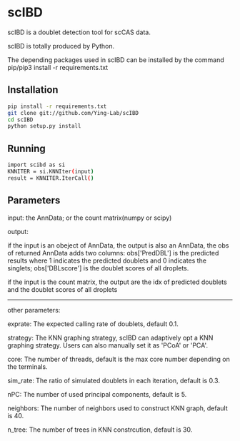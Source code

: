 # scIBD
scIBD is a doublet detection tool for scCAS data.

scIBD is totally produced by Python.

The depending packages used in scIBD can be installed by the command pip/pip3 install -r requirements.txt 

Installation
-----

```bash
pip install -r requirements.txt 
git clone git://github.com/Ying-Lab/scIBD
cd scIBD
python setup.py install

```
Running
-----
```bash
import scibd as si
KNNITER = si.KNNIter(input)
result = KNNITER.IterCall()

```
Parameters
-----
input: the AnnData; or the count matrix(numpy or scipy)

output: 

if the input is an obeject of AnnData, the output is also an AnnData, the obs of returned AnnData adds two columns: obs['PredDBL'] is the predicted results where 1 indicates the predicted doublets and 0 indicates the singlets; obs['DBLscore'] is the doublet scores of all droplets.

if the input is the count matrix, the output are the idx of predicted doublets and the doublet scores of all droplets

-----
other parameters:

exprate: The expected calling rate of doublets, default 0.1.

strategy: The KNN graphing strategy, scIBD can adaptively opt a KNN graphing strategy. Users can also manually set it as 'PCoA' or 'PCA'.

core: The number of threads, default is the max core number depending on the terminals.

sim_rate: The ratio of simulated doublets in each iteration, default is 0.3.

nPC: The number of used principal components, default is 5.

neighbors: The number of neighbors used to construct KNN graph, default is 40.

n_tree: The number of trees in KNN constrcution, default is 30.





